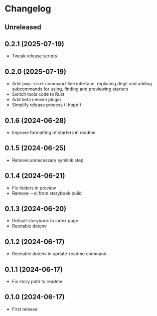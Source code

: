 # Changelog

## Unreleased

## 0.2.1 (2025-07-19)

- Tweak release scripts

## 0.2.0 (2025-07-19)

- Add `jump-start` command-line interface, replacing degit and adding subcommands for using, finding and previewing starters
- Switch tools code to Rust  
- Add beta neovim plugin
- Simplify release process (I hope!)

## 0.1.6 (2024-06-28)

- Improve formatting of starters in readme

## 0.1.5 (2024-06-25)

- Remove unnecessary symlink step

## 0.1.4 (2024-06-21)

- Fix folders in preview
- Remove --ci from storybook build

## 0.1.3 (2024-06-20)

- Default storybook to index page
- Reenable dotenv

## 0.1.2 (2024-06-17)

- Reenable dotenv in update-readme command

## 0.1.1 (2024-06-17)

- Fix story path to readme

## 0.1.0 (2024-06-17)

- First release
